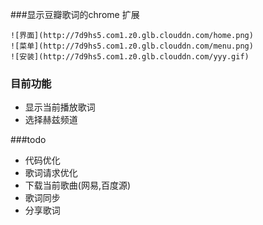 ###显示豆瓣歌词的chrome 扩展  
	
	![界面](http://7d9hs5.com1.z0.glb.clouddn.com/home.png)  
	![菜单](http://7d9hs5.com1.z0.glb.clouddn.com/menu.png)
	![安装](http://7d9hs5.com1.z0.glb.clouddn.com/yyy.gif)
### 目前功能 
- 显示当前播放歌词
- 选择赫兹频道

###todo
- 代码优化  
- 歌词请求优化
- 下载当前歌曲(网易,百度源)
- 歌词同步  
- 分享歌词  

